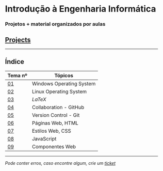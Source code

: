 # Introdução à Engenharia Informática
### Projetos + material organizados por aulas

## [Projects](https://github.com/TiagoRG/infor2022-g16)

---
## Índice
| Tema nº                                                                             | Tópicos                  |
|-------------------------------------------------------------------------------------|--------------------------|
| [01](https://github.com/TiagoRG/uaveiro-leci/tree/master/1ano/1semestre/iei/tema01) | Windows Operating System |
| [02](https://github.com/TiagoRG/uaveiro-leci/tree/master/1ano/1semestre/iei/tema02) | Linux Operating System   |
| [03](https://github.com/TiagoRG/uaveiro-leci/tree/master/1ano/1semestre/iei/tema03) | $LaTeX$                  |
| [04](https://github.com/TiagoRG/uaveiro-leci/tree/master/1ano/1semestre/iei/tema04) | Collaboration - GitHub   |
| [05](https://github.com/TiagoRG/uaveiro-leci/tree/master/1ano/1semestre/iei/tema05) | Version Control - Git    |
| [06](https://github.com/TiagoRG/uaveiro-leci/tree/master/1ano/1semestre/iei/tema06) | Páginas Web, HTML        |
| [07](https://github.com/TiagoRG/uaveiro-leci/tree/master/1ano/1semestre/iei/tema07) | Estilos Web, CSS         |
| [08](https://github.com/TiagoRG/uaveiro-leci/tree/master/1ano/1semestre/iei/tema08) | JavaScript               |
| [09](https://github.com/TiagoRG/uaveiro-leci/tree/master/1ano/1semestre/iei/tema09) | Componentes Web          |
---
*Pode conter erros, caso encontre algum, crie um* [*ticket*](https://github.com/TiagoRG/uaveiro-leci/issues/new)
